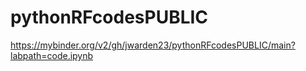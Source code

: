 # pythonRFcodesPUBLIC

https://mybinder.org/v2/gh/jwarden23/pythonRFcodesPUBLIC/main?labpath=code.ipynb
